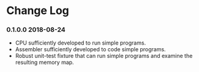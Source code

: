 # Change Log

### 0.1.0.0 2018-08-24
* CPU sufficiently developed to run simple programs.
* Assembler sufficiently developed to code simple programs.
* Robust unit-test fixture that can run simple programs and examine the resulting memory map.
